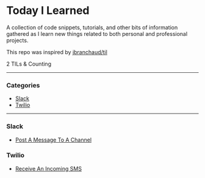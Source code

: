 # Today I Learned

A collection of code snippets, tutorials, and other bits of information gathered
as I learn new things related to both personal and professional projects.

This repo was inspired by [jbranchaud/til](https://github.com/jbranchaud/til)

2 TILs & Counting

---

### Categories

* [Slack](#slack)
* [Twilio](#twilio)

---

### Slack

- [Post A Message To A Channel](slack/post_message_to_channel.md)

### Twilio

- [Receive An Incoming SMS](twilio/receive_incoming_sms.md)
